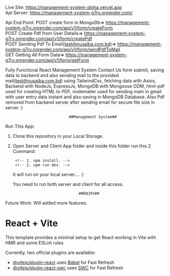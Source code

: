 Live Site: https://management-system-alpha.vercel.app
</br>
Api Server: https://management-system-g7rv.onrender.com/
</br>

Api End Point:
POST create form in MongoDb=> https://management-system-g7rv.onrender.com/api/v1/form/createForm
</br>
POST Create Pdf from User Details=> https://management-system-g7rv.onrender.com/api/v1/form/createPdf
</br>
POST Sending Pdf To Email(test@nusaiba.com.bd)=> https://management-system-g7rv.onrender.com/api/v1/form/sendPdfToMail
</br>
GET Getting All Form Data=> https://management-system-g7rv.onrender.com/api/v1/form/getForm
</br>

Fully Functional React Management System Contact Us form submit, saving data to backend and also sending mail to the provided mail(test@nusaiba.com.bd) using TailwindCss, fetching data with Axios, Backend with NodeJs, ExpressJs, MongoDB with Mongoose ODM, html-pdf used for creating HTML to PDF, nodemailer used for sending main in gmail with user entry data instant and also saving in MongoDB Database. Also Pdf removed from backend server after sending email for secure file size in server :)
                                
                                ##Management System##

Run This App:
1. Clone this repository in your Local Storage.
2. Open Server and Client App folder and inside this folder run this 2 Command:

        <!-- 1. npm install. -->
        <!-- 2. npm run dev. -->
    It will run on your local server.... :)

    You need to run both server and client for all access.

                                    ##ENJOY##

Future Work: Will added more features.


# React + Vite

This template provides a minimal setup to get React working in Vite with HMR and some ESLint rules.

Currently, two official plugins are available:

- [@vitejs/plugin-react](https://github.com/vitejs/vite-plugin-react/blob/main/packages/plugin-react/README.md) uses [Babel](https://babeljs.io/) for Fast Refresh
- [@vitejs/plugin-react-swc](https://github.com/vitejs/vite-plugin-react-swc) uses [SWC](https://swc.rs/) for Fast Refresh
